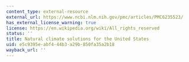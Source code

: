 ```yaml
---
content_type: external-resource
external_url: https://www.ncbi.nlm.nih.gov/pmc/articles/PMC6235523/
has_external_license_warning: true
license: https://en.wikipedia.org/wiki/All_rights_reserved
status: ''
title: Natural climate solutions for the United States
uid: e5c9395e-abf4-44b3-a29b-850fa35a2b18
wayback_url: ''
---
```

